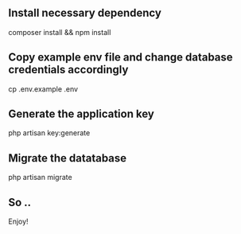 ## Install necessary dependency

composer install && npm install

## Copy example env file and change database credentials accordingly

cp .env.example .env

## Generate the application key

php artisan key:generate

## Migrate the datatabase 

php artisan migrate


## So ..
Enjoy!
